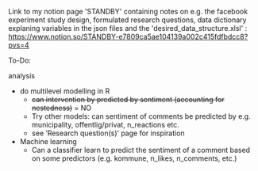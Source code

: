 Link to my notion page 'STANDBY' containing notes on e.g. the facebook experiment study design, formulated research questions, data dictionary explaning variables in the json files and the 'desired_data_structure.xlsl'  : https://www.notion.so/STANDBY-e7809ca5ae104139a002c415fdfbdcc8?pvs=4 

To-Do:

analysis

- do multilevel modelling in R
    - ~~can intervention by predicted by sentiment (accounting for nestedness)~~ = NO
    - Try other models: can sentiment of comments be predicted by e.g. municipality, offentlig/privat, n_reactions etc.
    - see ‘Research question(s)’ page for inspiration
- Machine learning
    - Can a classifier learn to predict the sentiment of a comment based on some predictors (e.g. kommune, n_likes, n_comments, etc.)
